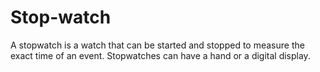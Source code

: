 # Stop-watch
A stopwatch is a watch that can be started and stopped to measure the exact time of an event. Stopwatches can have a hand or a digital display. 
